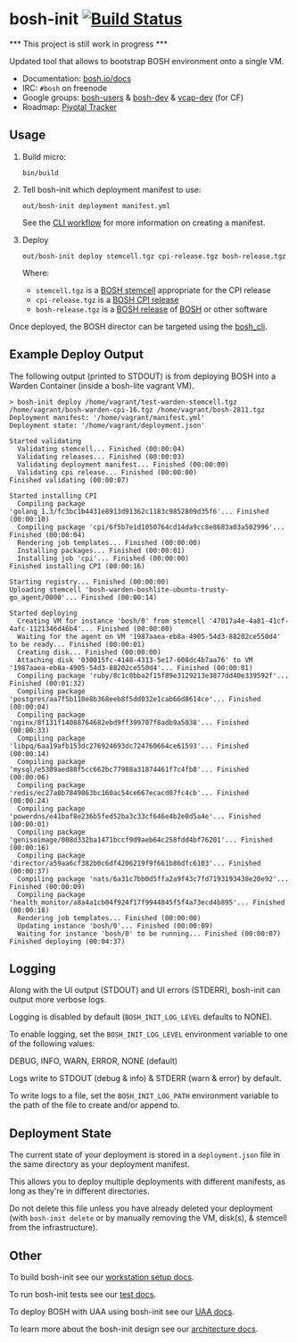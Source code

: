 # bosh-init [![Build Status](https://travis-ci.org/cloudfoundry/bosh-init.svg?branch=master)](https://travis-ci.org/cloudfoundry/bosh-init)

*** This project is still work in progress ***

Updated tool that allows to bootstrap BOSH environment onto a single VM.

* Documentation: [bosh.io/docs](https://bosh.io/docs)
* IRC: `#bosh` on freenode
* Google groups:
  [bosh-users](https://groups.google.com/a/cloudfoundry.org/group/bosh-users/topics) &
  [bosh-dev](https://groups.google.com/a/cloudfoundry.org/group/bosh-dev/topics) &
  [vcap-dev](https://groups.google.com/a/cloudfoundry.org/group/vcap-dev/topics) (for CF)
* Roadmap: [Pivotal Tracker](https://www.pivotaltracker.com/n/projects/1133984)

## Usage

1. Build micro:

    ```
    bin/build
    ```

1. Tell bosh-init which deployment manifest to use:

    ```
    out/bosh-init deployment manifest.yml
    ```

    See the [CLI workflow](docs/cli_workflow.md) for more information on creating a manifest.

1. Deploy

    ```
    out/bosh-init deploy stemcell.tgz cpi-release.tgz bosh-release.tgz
    ```

    Where:

    - `stemcell.tgz` is a [BOSH stemcell](http://bosh.io/stemcells) appropriate for the CPI release
    - `cpi-release.tgz` is a [BOSH CPI release](http://bosh.io/releases)
    - `bosh-release.tgz` is a [BOSH release](http://bosh.io/releases) of [BOSH](http://bosh.io/releases/github.com/cloudfoundry/bosh) or other software


Once deployed, the BOSH director can be targeted using the [bosh_cli](https://rubygems.org/gems/bosh_cli).

## Example Deploy Output

The following output (printed to STDOUT) is from deploying BOSH into a Warden Container (inside a bosh-lite vagrant VM).

```
> bosh-init deploy /home/vagrant/test-warden-stemcell.tgz /home/vagrant/bosh-warden-cpi-16.tgz /home/vagrant/bosh-2811.tgz
Deployment manifest: '/home/vagrant/manifest.yml'
Deployment state: '/home/vagrant/deployment.json'

Started validating
  Validating stemcell... Finished (00:00:04)
  Validating releases... Finished (00:00:03)
  Validating deployment manifest... Finished (00:00:00)
  Validating cpi release... Finished (00:00:00)
Finished validating (00:00:07)

Started installing CPI
  Compiling package 'golang_1.3/fc3bc1b4431e8913d91362c1183c9852809d35f6'... Finished (00:00:10)
  Compiling package 'cpi/6f5b7e1d1050764cd14da9cc8e8683a03a502996'... Finished (00:00:04)
  Rendering job templates... Finished (00:00:00)
  Installing packages... Finished (00:00:01)
  Installing job 'cpi'... Finished (00:00:00)
Finished installing CPI (00:00:16)

Starting registry... Finished (00:00:00)
Uploading stemcell 'bosh-warden-boshlite-ubuntu-trusty-go_agent/0000'... Finished (00:00:14)

Started deploying
  Creating VM for instance 'bosh/0' from stemcell '47017a4e-4a81-41cf-4afc-1121346d46b4'... Finished (00:00:00)
  Waiting for the agent on VM '1987aaea-eb8a-4905-54d3-88202ce550d4' to be ready... Finished (00:00:01)
  Creating disk... Finished (00:00:00)
  Attaching disk '030015fc-4148-4313-5e17-608dc4b7aa76' to VM '1987aaea-eb8a-4905-54d3-88202ce550d4'... Finished (00:00:01)
  Compiling package 'ruby/8c1c0bba2f15f89e3129213e3877dd40e339592f'... Finished (00:01:32)
  Compiling package 'postgres/aa7f5b110e8b368eeb8f5dd032e1cab66d8614ce'... Finished (00:00:04)
  Compiling package 'nginx/8f131f14088764682ebd9ff399707f8adb9a5038'... Finished (00:00:33)
  Compiling package 'libpq/6aa19afb153dc276924693dc724760664ce61593'... Finished (00:00:14)
  Compiling package 'mysql/e5309aed88f5cc662bc77988a31874461f7c4fb8'... Finished (00:00:06)
  Compiling package 'redis/ec27a0b7849863bc160ac54ce667ecacd07fc4cb'... Finished (00:00:24)
  Compiling package 'powerdns/e41baf8e236b5fed52ba3c33cf646e4b2e0d5a4e'... Finished (00:00:01)
  Compiling package 'genisoimage/008d332ba1471bccf9d9aeb64c258fdd4bf76201'... Finished (00:00:16)
  Compiling package 'director/a59aa6cf382b0c6df4206219f9f661b86dfc6103'... Finished (00:00:37)
  Compiling package 'nats/6a31c7bb0d5ffa2a9f43c7fd7193193438e20e92'... Finished (00:00:09)
  Compiling package 'health_monitor/a8a4a1cb04f924f17f9944845f5f4a73ecd4b895'... Finished (00:00:18)
  Rendering job templates... Finished (00:00:00)
  Updating instance 'bosh/0'... Finished (00:00:09)
  Waiting for instance 'bosh/0' to be running... Finished (00:00:07)
Finished deploying (00:04:37)
```

## Logging

Along with the UI output (STDOUT) and UI errors (STDERR), bosh-init can output more verbose logs.

Logging is disabled by default (`BOSH_INIT_LOG_LEVEL` defaults to NONE).

To enable logging, set the `BOSH_INIT_LOG_LEVEL` environment variable to one of the following values:

DEBUG, INFO, WARN, ERROR, NONE (default)

Logs write to STDOUT (debug & info) & STDERR (warn & error) by default.

To write logs to a file, set the `BOSH_INIT_LOG_PATH` environment variable to the path of the file to create and/or append to.

## Deployment State

The current state of your deployment is stored in a `deployment.json` file in the same directory as your deployment manifest.

This allows you to deploy multiple deployments with different manifests, as long as they're in different directories.

Do not delete this file unless you have already deleted your deployment (with `bosh-init delete` or by manually removing the VM, disk(s), & stemcell from the infrastructure).


## Other

To build bosh-init see our [workstation setup docs](https://github.com/cloudfoundry/bosh-init/blob/master/docs/build.md).

To run bosh-init tests see our [test docs](https://github.com/cloudfoundry/bosh-init/blob/master/docs/test.md).

To deploy BOSH with UAA using bosh-init see our [UAA docs](https://github.com/cloudfoundry/bosh-init/blob/master/docs/uaa.md).

To learn more about the bosh-init design see our [architecture docs](https://github.com/cloudfoundry/bosh-init/blob/master/docs/architecture.md).
